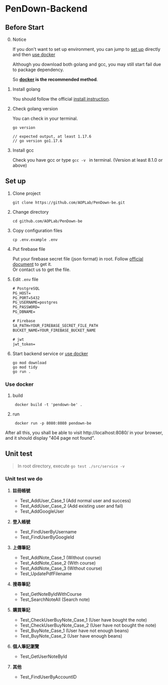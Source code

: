 # PenDown-Backend

## Before Start

0. Notice
   
   If you don't want to set up environment, you can jump to [set up](#set-up) directly and then [use docker](#use-docker)
   
   Although you download both golang and gcc, you may still start fail due to package dependency. 
   
   So **[docker](https://www.docker.com/get-started/) is the recommended method**.

1. Install golang
   
   You should follow the official [install instruction](https://go.dev/doc/install).

2. Check golang version
   
   You can check in your terminal.

   ```shell
   go version
   
   // expected output, at least 1.17.6
   // go version go1.17.6
   ```

3. Install gcc
   
   Check you have gcc or type `gcc -v ` in terminal. (Version at least 8.1.0 or above)
   

## Set up

1. Clone project

    ```shell
    git clone https://github.com/AOPLab/PenDown-be.git
    ```

2. Change directory

   ```shell
   cd github.com/AOPLab/PenDown-be
   ```

3. Copy configuration files

    ```shell
    cp .env.example .env
    ```

4. Put firebase file
   
   Put your firebase secret file (json format) in root. Follow [official document](https://firebase.google.com/) to get it. <br />
   Or contact us to get the file.

5. Edit `.env` file

    ```txt
    # PostgreSQL
    PG_HOST=
    PG_PORT=5432
    PG_USERNAME=postgres
    PG_PASSWORD=
    PG_DBNAME=

    # Firebase
    SA_PATH=YOUR_FIREBASE_SECRET_FILE_PATH
    BUCKET_NAME=YOUR_FIREBASE_BUCKET_NAME

    # jwt
    jwt_token=
    ```

6. Start backend service or [use docker](#use-docker)

    ```shell
    go mod download
    go mod tidy
    go run .
    ```

### Use docker

1. build

   ```shell
    docker build -t 'pendown-be' .
   ```

2. run

   ```shell
    docker run -p 8080:8080 pendown-be
   ```


After all this, you shall be able to visit http://localhost:8080/ in your browser, and it should display "404 page not found". 

## Unit test

> In root directory, execute `go test ./src/service -v`

### Unit test we do

1. **註冊帳號**
   * Test_AddUser_Case_1 (Add normal user and success)
   * Test_AddUser_Case_2 (Add existing user and fail)
   * Test_AddGoogleUser
   
2. **登入帳號**
   * Test_FindUserByUsername
   * Test_FindUserByGoogleId
   
3. **上傳筆記**
   * Test_AddNote_Case_1 (Without course)
   * Test_AddNote_Case_2 (With course)
   * Test_AddNote_Case_3 (Without course)
   * Test_UpdatePdfFilename
   
4. **搜尋筆記**
   * Test_GetNoteByIdWithCourse
   * Test_SearchNoteAll (Search note)
   
5. **購買筆記**
   * Test_CheckUserBuyNote_Case_1 (User have bought the note)
   * Test_CheckUserBuyNote_Case_2 (User have not bought the note)
   * Test_BuyNote_Case_1 (User have not enough beans)
   * Test_BuyNote_Case_2 (User have enough beans)
   
6. **個人筆記瀏覽**
   * Test_GetUserNoteById
   
7. **其他**
   * Test_FindUserByAccountID

